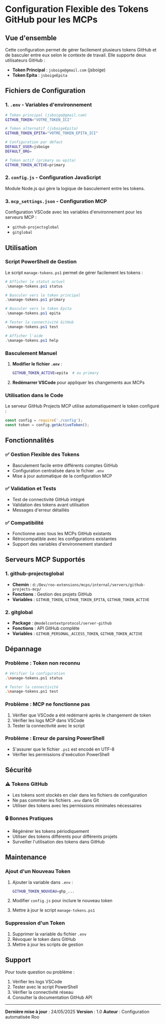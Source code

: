# Configuration Flexible des Tokens GitHub pour les MCPs

## Vue d'ensemble

Cette configuration permet de gérer facilement plusieurs tokens GitHub et de basculer entre eux selon le contexte de travail. Elle supporte deux utilisateurs GitHub :

- **Token Principal** : `jsboige@gmail.com` (jsboige)
- **Token Epita** : `jsboigeEpita`

## Fichiers de Configuration

### 1. `.env` - Variables d'environnement
```bash
# Token principal (jsboige@gmail.com)
GITHUB_TOKEN="VOTRE_TOKEN_ICI"

# Token alternatif (jsboigeEpita)
GITHUB_TOKEN_EPITA="VOTRE_TOKEN_EPITA_ICI"

# Configuration par défaut
DEFAULT_USER=jsboige
DEFAULT_ORG=

# Token actif (primary ou epita)
GITHUB_TOKEN_ACTIVE=primary
```

### 2. `config.js` - Configuration JavaScript
Module Node.js qui gère la logique de basculement entre les tokens.

### 3. `mcp_settings.json` - Configuration MCP
Configuration VSCode avec les variables d'environnement pour les serveurs MCP :
- `github-projectsglobal`
- `gitglobal`

## Utilisation

### Script PowerShell de Gestion

Le script `manage-tokens.ps1` permet de gérer facilement les tokens :

```powershell
# Afficher le statut actuel
.\manage-tokens.ps1 status

# Basculer vers le token principal
.\manage-tokens.ps1 primary

# Basculer vers le token Epita
.\manage-tokens.ps1 epita

# Tester la connectivité GitHub
.\manage-tokens.ps1 test

# Afficher l'aide
.\manage-tokens.ps1 help
```

### Basculement Manuel

1. **Modifier le fichier `.env`** :
   ```bash
   GITHUB_TOKEN_ACTIVE=epita  # ou primary
   ```

2. **Redémarrer VSCode** pour appliquer les changements aux MCPs

### Utilisation dans le Code

Le serveur GitHub Projects MCP utilise automatiquement le token configuré :

```javascript
const config = require('./config');
const token = config.getActiveToken();
```

## Fonctionnalités

### ✅ Gestion Flexible des Tokens
- Basculement facile entre différents comptes GitHub
- Configuration centralisée dans le fichier `.env`
- Mise à jour automatique de la configuration MCP

### ✅ Validation et Tests
- Test de connectivité GitHub intégré
- Validation des tokens avant utilisation
- Messages d'erreur détaillés

### ✅ Compatibilité
- Fonctionne avec tous les MCPs GitHub existants
- Rétrocompatible avec les configurations existantes
- Support des variables d'environnement standard

## Serveurs MCP Supportés

### 1. github-projectsglobal
- **Chemin** : `d:/Dev/roo-extensions/mcps/internal/servers/github-projects-mcp/`
- **Fonctions** : Gestion des projets GitHub
- **Variables** : `GITHUB_TOKEN`, `GITHUB_TOKEN_EPITA`, `GITHUB_TOKEN_ACTIVE`

### 2. gitglobal
- **Package** : `@modelcontextprotocol/server-github`
- **Fonctions** : API GitHub complète
- **Variables** : `GITHUB_PERSONAL_ACCESS_TOKEN`, `GITHUB_TOKEN_ACTIVE`

## Dépannage

### Problème : Token non reconnu
```bash
# Vérifier la configuration
.\manage-tokens.ps1 status

# Tester la connectivité
.\manage-tokens.ps1 test
```

### Problème : MCP ne fonctionne pas
1. Vérifier que VSCode a été redémarré après le changement de token
2. Vérifier les logs MCP dans VSCode
3. Tester la connectivité avec le script

### Problème : Erreur de parsing PowerShell
- S'assurer que le fichier `.ps1` est encodé en UTF-8
- Vérifier les permissions d'exécution PowerShell

## Sécurité

### ⚠️ Tokens GitHub
- Les tokens sont stockés en clair dans les fichiers de configuration
- Ne pas commiter les fichiers `.env` dans Git
- Utiliser des tokens avec les permissions minimales nécessaires

### 🔒 Bonnes Pratiques
- Régénérer les tokens périodiquement
- Utiliser des tokens différents pour différents projets
- Surveiller l'utilisation des tokens dans GitHub

## Maintenance

### Ajout d'un Nouveau Token
1. Ajouter la variable dans `.env` :
   ```bash
   GITHUB_TOKEN_NOUVEAU=ghp_...
   ```

2. Modifier `config.js` pour inclure le nouveau token

3. Mettre à jour le script `manage-tokens.ps1`

### Suppression d'un Token
1. Supprimer la variable du fichier `.env`
2. Révoquer le token dans GitHub
3. Mettre à jour les scripts de gestion

## Support

Pour toute question ou problème :
1. Vérifier les logs VSCode
2. Tester avec le script PowerShell
3. Vérifier la connectivité réseau
4. Consulter la documentation GitHub API

---

**Dernière mise à jour** : 24/05/2025
**Version** : 1.0
**Auteur** : Configuration automatisée Roo